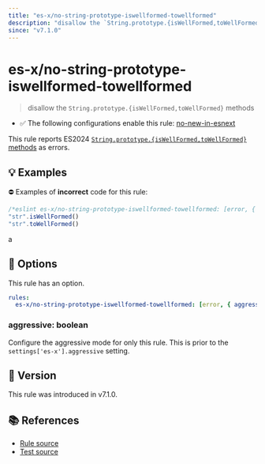 ```yaml
---
title: "es-x/no-string-prototype-iswellformed-towellformed"
description: "disallow the `String.prototype.{isWellFormed,toWellFormed}` methods"
since: "v7.1.0"
---
```


# es-x/no-string-prototype-iswellformed-towellformed
> disallow the `String.prototype.{isWellFormed,toWellFormed}` methods

- ✅ The following configurations enable this rule: [no-new-in-esnext]

This rule reports ES2024 [`String.prototype.{isWellFormed,toWellFormed}` methods](https://github.com/tc39/proposal-is-usv-string) as errors.

## 💡 Examples

⛔ Examples of **incorrect** code for this rule:

<eslint-playground type="bad">

```js
/*eslint es-x/no-string-prototype-iswellformed-towellformed: [error, { aggressive: true }] */
"str".isWellFormed()
"str".toWellFormed()
```

</eslint-playground>a

## 🔧 Options

This rule has an option.

```yaml
rules:
  es-x/no-string-prototype-iswellformed-towellformed: [error, { aggressive: false }]
```

### aggressive: boolean

Configure the aggressive mode for only this rule.
This is prior to the `settings['es-x'].aggressive` setting.

## 🚀 Version

This rule was introduced in v7.1.0.

## 📚 References

- [Rule source](https://github.com/eslint-community/eslint-plugin-es-x/blob/master/lib/rules/no-string-prototype-iswellformed-towellformed.js)
- [Test source](https://github.com/eslint-community/eslint-plugin-es-x/blob/master/tests/lib/rules/no-string-prototype-iswellformed-towellformed.js)

[no-new-in-esnext]: ../configs/index.md#no-new-in-esnext

